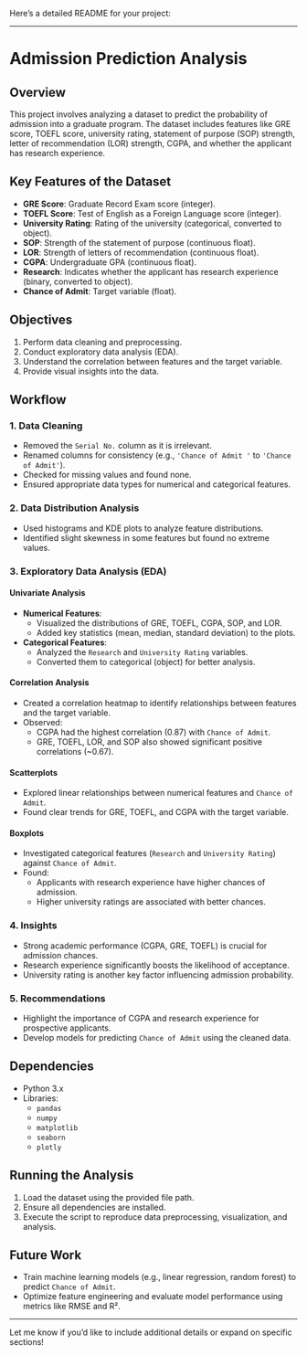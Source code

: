 Here’s a detailed README for your project:

---

# Admission Prediction Analysis

## Overview
This project involves analyzing a dataset to predict the probability of admission into a graduate program. The dataset includes features like GRE score, TOEFL score, university rating, statement of purpose (SOP) strength, letter of recommendation (LOR) strength, CGPA, and whether the applicant has research experience. 

## Key Features of the Dataset
- **GRE Score**: Graduate Record Exam score (integer).
- **TOEFL Score**: Test of English as a Foreign Language score (integer).
- **University Rating**: Rating of the university (categorical, converted to object).
- **SOP**: Strength of the statement of purpose (continuous float).
- **LOR**: Strength of letters of recommendation (continuous float).
- **CGPA**: Undergraduate GPA (continuous float).
- **Research**: Indicates whether the applicant has research experience (binary, converted to object).
- **Chance of Admit**: Target variable (float).

## Objectives
1. Perform data cleaning and preprocessing.
2. Conduct exploratory data analysis (EDA).
3. Understand the correlation between features and the target variable.
4. Provide visual insights into the data.

## Workflow
### 1. Data Cleaning
- Removed the `Serial No.` column as it is irrelevant.
- Renamed columns for consistency (e.g., `'Chance of Admit '` to `'Chance of Admit'`).
- Checked for missing values and found none.
- Ensured appropriate data types for numerical and categorical features.

### 2. Data Distribution Analysis
- Used histograms and KDE plots to analyze feature distributions.
- Identified slight skewness in some features but found no extreme values.

### 3. Exploratory Data Analysis (EDA)
#### Univariate Analysis
- **Numerical Features**:
  - Visualized the distributions of GRE, TOEFL, CGPA, SOP, and LOR.
  - Added key statistics (mean, median, standard deviation) to the plots.
- **Categorical Features**:
  - Analyzed the `Research` and `University Rating` variables.
  - Converted them to categorical (object) for better analysis.

#### Correlation Analysis
- Created a correlation heatmap to identify relationships between features and the target variable.
- Observed:
  - CGPA had the highest correlation (0.87) with `Chance of Admit`.
  - GRE, TOEFL, LOR, and SOP also showed significant positive correlations (~0.67).

#### Scatterplots
- Explored linear relationships between numerical features and `Chance of Admit`.
- Found clear trends for GRE, TOEFL, and CGPA with the target variable.

#### Boxplots
- Investigated categorical features (`Research` and `University Rating`) against `Chance of Admit`.
- Found:
  - Applicants with research experience have higher chances of admission.
  - Higher university ratings are associated with better chances.

### 4. Insights
- Strong academic performance (CGPA, GRE, TOEFL) is crucial for admission chances.
- Research experience significantly boosts the likelihood of acceptance.
- University rating is another key factor influencing admission probability.

### 5. Recommendations
- Highlight the importance of CGPA and research experience for prospective applicants.
- Develop models for predicting `Chance of Admit` using the cleaned data.

## Dependencies
- Python 3.x
- Libraries:
  - `pandas`
  - `numpy`
  - `matplotlib`
  - `seaborn`
  - `plotly`

## Running the Analysis
1. Load the dataset using the provided file path.
2. Ensure all dependencies are installed.
3. Execute the script to reproduce data preprocessing, visualization, and analysis.

## Future Work
- Train machine learning models (e.g., linear regression, random forest) to predict `Chance of Admit`.
- Optimize feature engineering and evaluate model performance using metrics like RMSE and R².

--- 

Let me know if you’d like to include additional details or expand on specific sections!
